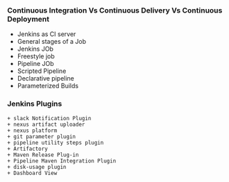 ### Continuous Integration Vs Continuous Delivery Vs Continuous Deployment
* Jenkins as CI server
* General stages of a Job
* Jenkins JOb
* Freestyle job
* Pipeline JOb 
* Scripted Pipeline
* Declarative pipeline
* Parameterized Builds

### Jenkins Plugins
    + slack Notification Plugin
    + nexus artifact uploader
    + nexus platform 
    + git parameter plugin
    + pipeline utility steps plugin 
    + Artifactory
    + Maven Release Plug-in
    + Pipeline Maven Integration Plugin
    + disk-usage plugin 
    + Dashboard View 


